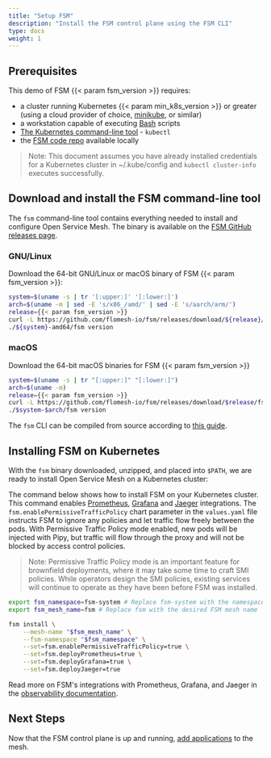 ```yaml
---
title: "Setup FSM"
description: "Install the FSM control plane using the FSM CLI"
type: docs
weight: 1
---
```


## Prerequisites

This demo of FSM {{< param fsm_version >}} requires:
  - a cluster running Kubernetes {{< param min_k8s_version >}} or greater (using a cloud provider of choice, [minikube](https://minikube.sigs.k8s.io/docs/start/), or similar)
  - a workstation capable of executing [Bash](https://en.wikipedia.org/wiki/Bash_(Unix_shell)) scripts
  - [The Kubernetes command-line tool](https://kubernetes.io/docs/tasks/tools/#kubectl) - `kubectl`
  - the [FSM code repo](https://github.com/flomesh-io/fsm/) available locally

> Note: This document assumes you have already installed credentials for a Kubernetes cluster in ~/.kube/config and `kubectl cluster-info` executes successfully.



## Download and install the FSM command-line tool

The `fsm` command-line tool contains everything needed to install and configure Open Service Mesh.
The binary is available on the [FSM GitHub releases page](https://github.com/flomesh-io/fsm/releases/).

### GNU/Linux

Download the 64-bit GNU/Linux or macOS binary of FSM {{< param fsm_version >}}:

```bash
system=$(uname -s | tr '[:upper:]' '[:lower:]')
arch=$(uname -m | sed -E 's/x86_/amd/' | sed -E 's/aarch/arm/')
release={{< param fsm_version >}}
curl -L https://github.com/flomesh-io/fsm/releases/download/${release}/fsm-${release}-${system}-${arch}.tar.gz | tar -vxzf -
./${system}-amd64/fsm version
```

### macOS

Download the 64-bit macOS binaries for FSM {{< param fsm_version >}}

```bash
system=$(uname -s | tr "[:upper:]" "[:lower:]")
arch=$(uname -m)
release={{< param fsm_version >}}
curl -L https://github.com/flomesh-io/fsm/releases/download/$release/fsm-$release-$system-$arch.tar.gz | tar -vxzf -
./$system-$arch/fsm version
```

The `fsm` CLI can be compiled from source according to [this guide](/guides/operating/cli).

## Installing FSM on Kubernetes

With the `fsm` binary downloaded, unzipped, and placed into `$PATH`, we are ready to install Open Service Mesh on a Kubernetes cluster:

The command below shows how to install FSM on your Kubernetes cluster.
This command enables
[Prometheus](https://github.com/prometheus/prometheus),
[Grafana](https://github.com/grafana/grafana) and
[Jaeger](https://github.com/jaegertracing/jaeger) integrations.
The `fsm.enablePermissiveTrafficPolicy` chart parameter in the `values.yaml` file instructs FSM to ignore any policies and
let traffic flow freely between the pods. With Permissive Traffic Policy mode enabled, new pods
will be injected with Pipy, but traffic will flow through the proxy and will not be blocked by access control policies.

> Note: Permissive Traffic Policy mode is an important feature for brownfield deployments, where it may take some time to craft SMI policies. While operators design the SMI policies, existing services will continue to operate as they have been before FSM was installed.

```bash
export fsm_namespace=fsm-system # Replace fsm-system with the namespace where FSM will be installed
export fsm_mesh_name=fsm # Replace fsm with the desired FSM mesh name

fsm install \
    --mesh-name "$fsm_mesh_name" \
    --fsm-namespace "$fsm_namespace" \
    --set=fsm.enablePermissiveTrafficPolicy=true \
    --set=fsm.deployPrometheus=true \
    --set=fsm.deployGrafana=true \
    --set=fsm.deployJaeger=true
```

Read more on FSM's integrations with Prometheus, Grafana, and Jaeger in the [observability documentation](/guides/observability/).

## Next Steps

Now that the FSM control plane is up and running, [add applications](/getting_started/install_apps/) to the mesh.
